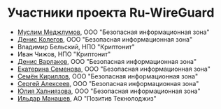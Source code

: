 # Участники проекта Ru-WireGuard

- [Муслим Меджлумов](https://www.linkedin.com/in/muslim-medzhlumov-ab982517/), ООО "Безопасная информационная зона"
- [Денис Колегов](https://twitter.com/dnkolegov), ООО "Безопасная информационная зона"
- Владимир Бельский, НПО "Криптонит"
- Иван Чижов, НПО "Криптонит"
- [Денис Варлаков](https://github.com/survived), ООО "Безопасная информационная зона"
- [Екатерина Семенова](https://github.com/seemenkina), ООО "Безопасная информационная зона"
- [Семён Кириллов](https://github.com/svkirillov), ООО "Безопасная информационная зона"
- [Сергей Алексеев](https://github.com/sergalex79), ООО "Безопасная информационная зона"
- [Юлия Халниязова](https://github.com/vveiln), ООО "Безопасная информационная зона"
- [Ильдар Манашев](https://github.com/imanashev), АО "Позитив Текнолоджиз"
